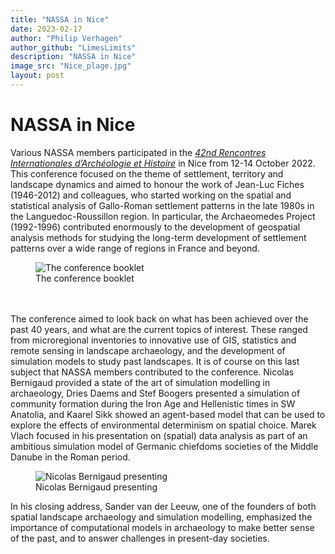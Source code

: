 ```yaml
---
title: "NASSA in Nice"
date: 2023-02-17
author: "Philip Verhagen"
author_github: "LimesLimits"
description: "NASSA in Nice"
image_src: "Nice_plage.jpg"
layout: post
---
```


# NASSA in Nice
Various NASSA members participated in the <a href="https://ager.hypotheses.org/3008" target="_blank"><i>42nd Rencontres Internationales d’Archéologie et Histoire</i></a> in Nice from 12-14 October 2022. This conference focused on the theme of settlement, territory and landscape dynamics and aimed to honour the work of Jean-Luc Fiches (1946-2012) and colleagues, who started working on the spatial and statistical analysis of Gallo-Roman settlement patterns in the late 1980s in the Languedoc-Roussillon region. In particular, the Archaeomedes Project (1992-1996) contributed enormously to the development of geospatial analysis methods for studying the long-term development of settlement patterns over a wide range of regions in France and beyond.

<figure>
    <img src="https://archaeology-abm.github.io/NASSA-hub/assets/Nice_conference_booklet.jpg" alt="The conference booklet">
    <figcaption>The conference booklet</figcaption>
</figure>

<br><br>
The conference aimed to look back on what has been achieved over the past 40 years, and what are the current topics of interest. These ranged from microregional inventories to innovative use of GIS, statistics and remote sensing in landscape archaeology, and the development of simulation models to study past landscapes. It is of course on this last subject that NASSA members contributed to the conference. Nicolas Bernigaud provided a state of the art of simulation modelling in archaeology, Dries Daems and Stef Boogers presented a simulation of community formation during the Iron Age and Hellenistic times in SW Anatolia, and Kaarel Sikk showed an agent-based model that can be used to explore the effects of environmental determinism on spatial choice. Marek Vlach focused in his presentation on (spatial) data analysis as part of an ambitious simulation model of Germanic chiefdoms societies of the Middle Danube in the Roman period.

<figure>
    <img src="https://archaeology-abm.github.io/NASSA-hub/assets/Nice_Bernigaud_presenting.jpg" alt="Nicolas Bernigaud presenting">
    <figcaption>Nicolas Bernigaud presenting</figcaption>
</figure>

In his closing address, Sander van der Leeuw, one of the founders of both spatial landscape archaeology and simulation modelling, emphasized the importance of computational models in archaeology to make better sense of the past, and to answer challenges in present-day societies.

